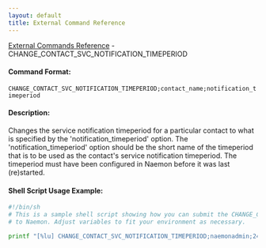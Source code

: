 ```yaml
---
layout: default
title: External Command Reference
---
```


<!--
************************************************
* AUTO GENERATED PAGE - USE ./update SCRIPT
************************************************
-->

<span class="glyphicon glyphicon-arrow-up"></span><a href="index.html"> External Commands Reference</a> - CHANGE_CONTACT_SVC_NOTIFICATION_TIMEPERIOD<br>


#### Command Format:

`CHANGE_CONTACT_SVC_NOTIFICATION_TIMEPERIOD;contact_name;notification_timeperiod`

#### Description:

Changes the service notification timeperiod for a particular contact to what is specified by the 'notification_timeperiod' option. The 'notification_timeperiod' option should be the short name of the timeperiod that is to be used as the contact's service notification timeperiod. The timeperiod must have been configured in Naemon before it was last (re)started.

#### Shell Script Usage Example:

```sh
#!/bin/sh
# This is a sample shell script showing how you can submit the CHANGE_CONTACT_SVC_NOTIFICATION_TIMEPERIOD command
# to Naemon. Adjust variables to fit your environment as necessary.

printf "[%lu] CHANGE_CONTACT_SVC_NOTIFICATION_TIMEPERIOD;naemonadmin;24x7\n" `date +%s` > /var/lib/naemon/naemon.cmd
```



